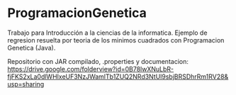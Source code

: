 # ProgramacionGenetica
Trabajo para Introducción a la ciencias de la informatica. Ejemplo de regresion resuelta por teoria de los minimos cuadrados con Programacion Genetica (Java).


Repositorio con JAR compilado, .properties y documentacion:
https://drive.google.com/folderview?id=0B78lwXNuLbR-fjFKS2xLa0dlWHIxeUF3NzJWamlTb1ZUQ2NRd3NtUl9sbjBRSDhrRm1RV28&usp=sharing
